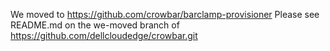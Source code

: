We moved to https://github.com/crowbar/barclamp-provisioner
Please see README.md on the we-moved branch of https://github.com/dellcloudedge/crowbar.git